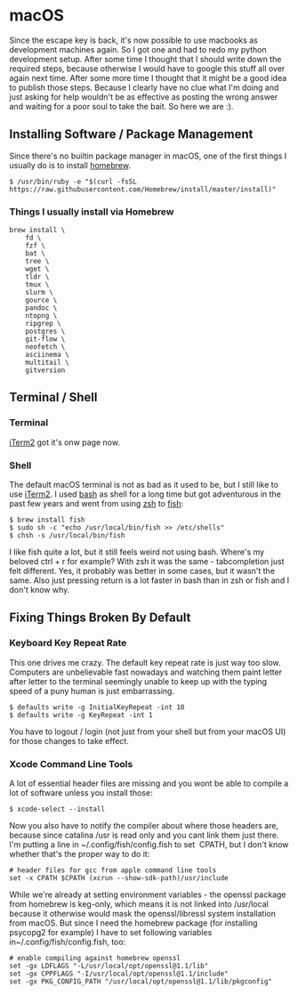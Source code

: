 # macOS

Since the escape key is back, it's now possible to use macbooks as development
machines again. So I got one and had to redo my python development setup. After
some time I thought that I should write down the required steps, because
otherwise I would have to google this stuff all over again next time. After
some more time I thought that it might be a good idea to publish those steps.
Because I clearly have no clue what I'm doing and just asking for help wouldn't
be as effective as posting the wrong answer and waiting for a poor soul to take
the bait. So here we are :).

## Installing Software / Package Management

Since there's no builtin package manager in macOS, one of the first things I
usually do is to install [homebrew](https://brew.sh).

```shell
$ /usr/bin/ruby -e "$(curl -fsSL https://raw.githubusercontent.com/Homebrew/install/master/install)"
```

### Things I usually install via Homebrew

```shell
brew install \
    fd \
    fzf \
    bat \
    tree \
    wget \
    tldr \
    tmux \
    slurm \
    gource \
    pandoc \
    ntopng \
    ripgrep \
    postgres \
    git-flow \
    neofetch \
    asciinema \
    multitail \
    gitversion
```

## Terminal / Shell
### Terminal

[iTerm2](iterm.md) got it's onw page now.

### Shell
The default macOS terminal is not as bad as it used to be, but I still like to
use [iTerm2](iterm.md). I
used [bash](https://www.gnu.org/software/bash/) as shell for a long time but
got adventurous in the past few years and went from
using [zsh](https://www.zsh.org/) to [fish](https://fishshell.com/):

```shell
$ brew install fish
$ sudo sh -c "echo /usr/local/bin/fish >> /etc/shells"
$ chsh -s /usr/local/bin/fish
```

I like fish quite a lot, but it still feels weird not using bash. Where's my
beloved ctrl + r for example? With zsh it was the same - tabcompletion just
felt different. Yes, it probably was better in some cases, but it wasn't the
same. Also just pressing return is a lot faster in bash than in zsh or fish and
I don't know why.

## Fixing Things Broken By Default

### Keyboard Key Repeat Rate

This one drives me crazy. The default key repeat rate is just way too slow.
Computers are unbelievable fast nowadays and watching them paint letter after
letter to the terminal seemingly unable to keep up with the typing speed of a
puny human is just embarrassing.

```shell
$ defaults write -g InitialKeyRepeat -int 10
$ defaults write -g KeyRepeat -int 1
```

You have to logout / login (not just from your shell but from your macOS UI)
for those changes to take effect.

### Xcode Command Line Tools

A lot of essential header files are missing and you wont be able to compile a
lot of software unless you install those:

```shell
$ xcode-select --install
```

Now you also have to notify the compiler about where those headers are, because
since catalina /usr is read only and you cant link them just there. I'm putting
a line in ~/.config/fish/config.fish to set  CPATH, but I don't know whether
that's the proper way to do it:

```shell
# header files for gcc from apple command line tools
set -x CPATH $CPATH (xcrun --show-sdk-path)/usr/include
```

While we're already at setting environment variables - the openssl package from
homebrew is keg-only, which means it is not linked into /usr/local because it
otherwise would mask the openssl/libressl system installation from macOS. But
since I need the homebrew package (for installing psycopg2 for example) I have
to set following variables in~/.config/fish/config.fish, too:

```shell
# enable compiling against homebrew openssl
set -gx LDFLAGS "-L/usr/local/opt/openssl@1.1/lib"
set -gx CPPFLAGS "-I/usr/local/opt/openssl@1.1/include"
set -gx PKG_CONFIG_PATH "/usr/local/opt/openssl@1.1/lib/pkgconfig"
```
